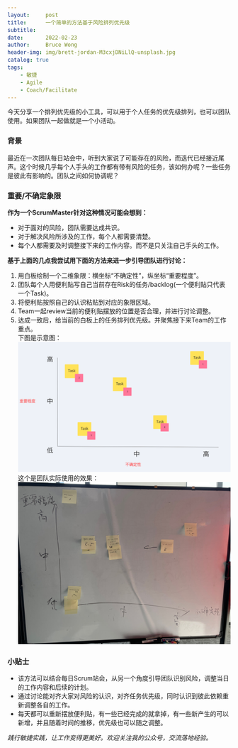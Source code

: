 ```yaml
---
layout:     post
title:      一个简单的方法基于风险排列优先级
subtitle:   
date:       2022-02-23
author:     Bruce Wong
header-img: img/brett-jordan-M3cxjDNiLlQ-unsplash.jpg
catalog: true
tags:
    - 敏捷
    - Agile
    - Coach/Facilitate
---
```

 
今天分享一个排列优先级的小工具，可以用于个人任务的优先级排列，也可以团队使用。如果团队一起做就是一个小活动。
### 背景  
最近在一次团队每日站会中，听到大家说了可能存在的风险，而迭代已经接近尾声。这个时候几乎每个人手头的工作都有带有风险的任务，该如何办呢？一些任务是彼此有影响的。团队之间如何协调呢？

### 重要/不确定象限  
**作为一个ScrumMaster针对这种情况可能会想到：**
+ 对于面对的风险，团队需要达成共识。  
+ 对于解决风险所涉及的工作，每个人都需要清楚。 
+ 每个人都需要及时调整接下来的工作内容。而不是只关注自己手头的工作。 

**基于上面的几点我尝试用下面的方法来进一步引导团队进行讨论：**
1. 用白板绘制一个二维象限：横坐标“不确定性”，纵坐标“重要程度”。  
2. 团队每个人用便利贴写自己当前存在Risk的任务/backlog(一个便利贴只代表一个Task)。  
3. 将便利贴按照自己的认识粘贴到对应的象限区域。  
4. Team一起review当前的便利贴摆放的位置是否合理，并进行讨论调整。  
5. 达成一致后，给当前的白板上的任务排列优先级。并聚焦接下来Team的工作重点。  
下图是示意图：
![demo board](/img/data/demo_priority.png)   
这个是团队实际使用的效果：  
![real board](/img/data/real_priority.jpg)  

### 小贴士  
+ 该方法可以结合每日Scrum站会，从另一个角度引导团队识别风险，调整当日的工作内容和后续的计划。  
+ 通过讨论能对齐大家对风险的认识，对齐任务优先级，同时认识到彼此依赖重新调整各自的工作。  
+ 每天都可以重新摆放便利贴，有一些已经完成的就拿掉，有一些新产生的可以新增，并且随着时间的推移，优先级也可以随之调整。  

*践行敏捷实践，让工作变得更美好。欢迎关注我的公众号，交流落地经验。*


